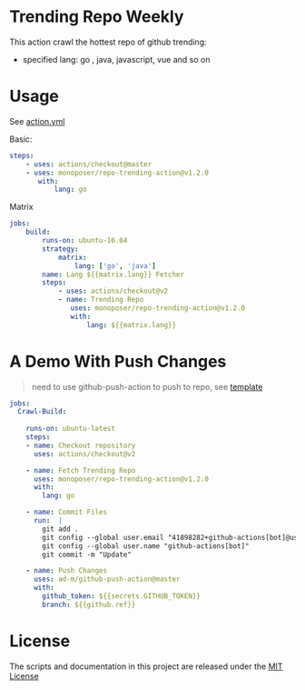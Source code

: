 # Trending Repo Weekly

This action crawl the hottest repo of github trending:

- specified lang: go , java, javascript, vue and so on

# Usage

See [action.yml](action.yml)

Basic:

```yaml
steps:
    - uses: actions/checkout@master
    - uses: monoposer/repo-trending-action@v1.2.0
       with:
           lang: go
```

Matrix

```yaml
jobs:
    build:
        runs-on: ubuntu-16.04
        strategy:
            matrix:
                lang: ['go', 'java']
        name: Lang ${{matrix.lang}} Fetcher
        steps:
            - uses: actions/checkout@v2
            - name: Trending Repo
               uses: monoposer/repo-trending-action@v1.2.0
               with:
                   lang: ${{matrix.lang}}
```

# A Demo With Push Changes

> need to use github-push-action to push to repo, see  [template](https://github.com/monoposer/repo-trending-template)

```yaml
jobs:
  Crawl-Build:
    
    runs-on: ubuntu-latest
    steps:
    - name: Checkout repository
      uses: actions/checkout@v2

    - name: Fetch Trending Repo
      uses: monoposer/repo-trending-action@v1.2.0
      with:
        lang: go

    - name: Commit Files
      run:  |
        git add .
        git config --global user.email "41898282+github-actions[bot]@users.noreply.github.com"
        git config --global user.name "github-actions[bot]"
        git commit -m "Update"

    - name: Push Changes
      uses: ad-m/github-push-action@master
      with:
        github_token: ${{secrets.GITHUB_TOKEN}}
        branch: ${{github.ref}}
```

# License

The scripts and documentation in this project are released under the [MIT License](LICENSE)

